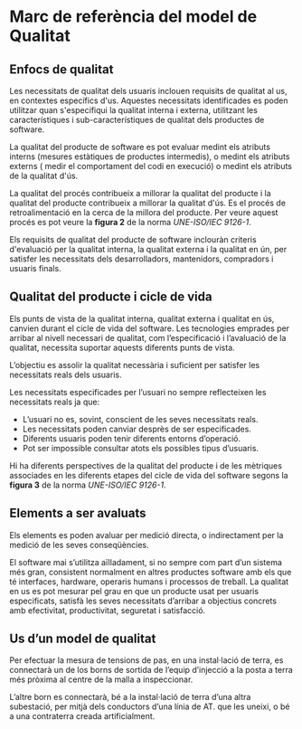 # Marc de referència del model de Qualitat

## Enfocs de qualitat

Les necessitats de qualitat dels usuaris inclouen requisits de qualitat al us,
en contextes específics d'us. Aquestes necessitats identificades es poden
utilitzar quan s'especifiqui la qualitat interna i externa, utilitzant les
característiques i sub-característiques de qualitat dels productes de software.

La qualitat del producte de software es pot evaluar medint els atributs interns
(mesures estàtiques de productes intermedis), o medint els atributs externs (
medir el comportament del codi en execució) o medint els atributs de la qualitat
d'ús.

La qualitat del procés contribueix a millorar la qualitat del producte i la
qualitat del producte contribueix a millorar la qualitat d'ús. Es el procés de
retroalimentació en la cerca de la millora del producte. Per veure aquest procés
es pot veure la **figura 2** de la norma _UNE-ISO/IEC 9126-1_.

Els requisits de qualitat del producte de software inclouràn criteris
d'evaluació per la qualitat interna, la qualitat externa i la qualitat en ún,
per satisfer les necessitats dels desarrolladors, mantenidors, compradors i
usuaris finals.

## Qualitat del producte i cicle de vida

Els punts de vista de la qualitat interna, qualitat externa i qualitat en ús,
canvien durant el cicle de vida del software. Les tecnologies emprades per
arribar al nivell necessari de qualitat, com l’especificació i l’avaluació de
la qualitat, necessita suportar aquests diferents punts de vista.

L’objectiu es assolir la qualitat necessària i suficient per satisfer les
necessitats reals dels usuaris.

Les necessitats especificades per l’usuari no sempre reflecteixen les
necessitats reals ja que:

* L’usuari no es, sovint, conscient de les seves necessitats reals.
* Les necessitats poden canviar desprès de ser especificades.
* Diferents usuaris poden tenir diferents entorns d’operació.
* Pot ser impossible consultar atots els possibles tipus d’usuaris.

Hi ha diferents perspectives de la qualitat del producte i de les mètriques
associades en les diferents etapes del cicle de vida del software segons
la **figura 3** de la norma _UNE-ISO/IEC 9126-1_.

## Elements a ser avaluats

Els elements es poden avaluar per medició directa, o indirectament per la
medició de les seves conseqüències.

El software mai s’utilitza aïlladament, si no sempre com part d’un sistema més
gran, consistent normalment en altres productes software amb els que té
interfaces, hardware, operaris humans i processos de treball. La qualitat en
us es pot mesurar pel grau en que un producte usat per usuaris especificats,
satisfà les seves necessitats d’arribar a objectius concrets amb efectivitat,
productivitat, seguretat i satisfacció.

## Us d’un model de qualitat

Per efectuar la mesura de tensions de pas, en una instal·lació de terra, es
connectarà un de los borns de sortida de l’equip d’injecció a la posta a terra
més pròxima al centre de la malla a inspeccionar.

L’altre born es connectarà, bé a la instal·lació de terra d’una altra
subestació, per mitjà dels conductors d’una línia de AT. que les uneixi,
o bé a una contraterra creada artificialment.
